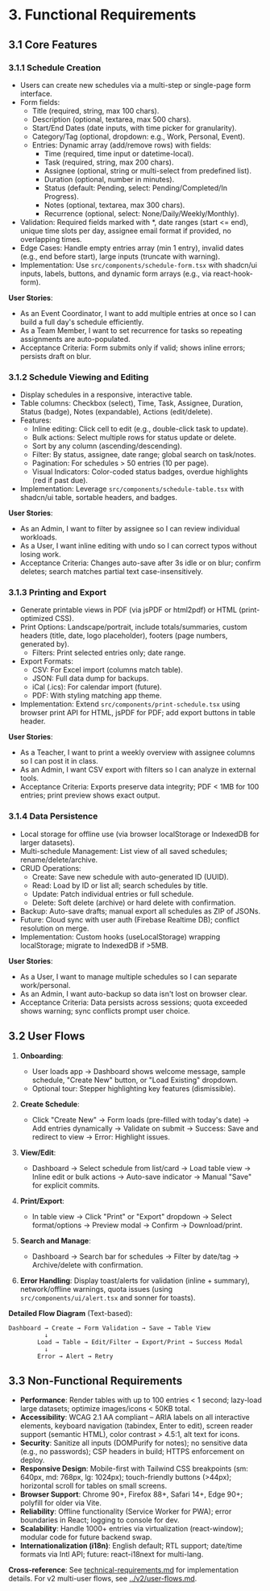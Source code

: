 # 3. Functional Requirements

## 3.1 Core Features

### 3.1.1 Schedule Creation

- Users can create new schedules via a multi-step or single-page form interface.
- Form fields:
  - Title (required, string, max 100 chars).
  - Description (optional, textarea, max 500 chars).
  - Start/End Dates (date inputs, with time picker for granularity).
  - Category/Tag (optional, dropdown: e.g., Work, Personal, Event).
  - Entries: Dynamic array (add/remove rows) with fields:
    - Time (required, time input or datetime-local).
    - Task (required, string, max 200 chars).
    - Assignee (optional, string or multi-select from predefined list).
    - Duration (optional, number in minutes).
    - Status (default: Pending, select: Pending/Completed/In Progress).
    - Notes (optional, textarea, max 300 chars).
    - Recurrence (optional, select: None/Daily/Weekly/Monthly).
- Validation: Required fields marked with *, date ranges (start <= end), unique time slots per day, assignee email format if provided, no overlapping times.
- Edge Cases: Handle empty entries array (min 1 entry), invalid dates (e.g., end before start), large inputs (truncate with warning).
- Implementation: Use `src/components/schedule-form.tsx` with shadcn/ui inputs, labels, buttons, and dynamic form arrays (e.g., via react-hook-form).

**User Stories**:
- As an Event Coordinator, I want to add multiple entries at once so I can build a full day's schedule efficiently.
- As a Team Member, I want to set recurrence for tasks so repeating assignments are auto-populated.
- Acceptance Criteria: Form submits only if valid; shows inline errors; persists draft on blur.

### 3.1.2 Schedule Viewing and Editing

- Display schedules in a responsive, interactive table.
- Table columns: Checkbox (select), Time, Task, Assignee, Duration, Status (badge), Notes (expandable), Actions (edit/delete).
- Features:
  - Inline editing: Click cell to edit (e.g., double-click task to update).
  - Bulk actions: Select multiple rows for status update or delete.
  - Sort by any column (ascending/descending).
  - Filter: By status, assignee, date range; global search on task/notes.
  - Pagination: For schedules > 50 entries (10 per page).
  - Visual Indicators: Color-coded status badges, overdue highlights (red if past due).
- Implementation: Leverage `src/components/schedule-table.tsx` with shadcn/ui table, sortable headers, and badges.

**User Stories**:
- As an Admin, I want to filter by assignee so I can review individual workloads.
- As a User, I want inline editing with undo so I can correct typos without losing work.
- Acceptance Criteria: Changes auto-save after 3s idle or on blur; confirm deletes; search matches partial text case-insensitively.

### 3.1.3 Printing and Export

- Generate printable views in PDF (via jsPDF or html2pdf) or HTML (print-optimized CSS).
- Print Options: Landscape/portrait, include totals/summaries, custom headers (title, date, logo placeholder), footers (page numbers, generated by).
  - Filters: Print selected entries only; date range.
- Export Formats:
  - CSV: For Excel import (columns match table).
  - JSON: Full data dump for backups.
  - iCal (.ics): For calendar import (future).
  - PDF: With styling matching app theme.
- Implementation: Extend `src/components/print-schedule.tsx` using browser print API for HTML, jsPDF for PDF; add export buttons in table header.

**User Stories**:
- As a Teacher, I want to print a weekly overview with assignee columns so I can post it in class.
- As an Admin, I want CSV export with filters so I can analyze in external tools.
- Acceptance Criteria: Exports preserve data integrity; PDF < 1MB for 100 entries; print preview shows exact output.

### 3.1.4 Data Persistence

- Local storage for offline use (via browser localStorage or IndexedDB for larger datasets).
- Multi-schedule Management: List view of all saved schedules; rename/delete/archive.
- CRUD Operations:
  - Create: Save new schedule with auto-generated ID (UUID).
  - Read: Load by ID or list all; search schedules by title.
  - Update: Patch individual entries or full schedule.
  - Delete: Soft delete (archive) or hard delete with confirmation.
- Backup: Auto-save drafts; manual export all schedules as ZIP of JSONs.
- Future: Cloud sync with user auth (Firebase Realtime DB); conflict resolution on merge.
- Implementation: Custom hooks (useLocalStorage) wrapping localStorage; migrate to IndexedDB if >5MB.

**User Stories**:
- As a User, I want to manage multiple schedules so I can separate work/personal.
- As an Admin, I want auto-backup so data isn't lost on browser clear.
- Acceptance Criteria: Data persists across sessions; quota exceeded shows warning; sync conflicts prompt user choice.

## 3.2 User Flows

1. **Onboarding**:
   - User loads app → Dashboard shows welcome message, sample schedule, "Create New" button, or "Load Existing" dropdown.
   - Optional tour: Stepper highlighting key features (dismissible).

2. **Create Schedule**:
   - Click "Create New" → Form loads (pre-filled with today's date) → Add entries dynamically → Validate on submit → Success: Save and redirect to view → Error: Highlight issues.

3. **View/Edit**:
   - Dashboard → Select schedule from list/card → Load table view → Inline edit or bulk actions → Auto-save indicator → Manual "Save" for explicit commits.

4. **Print/Export**:
   - In table view → Click "Print" or "Export" dropdown → Select format/options → Preview modal → Confirm → Download/print.

5. **Search and Manage**:
   - Dashboard → Search bar for schedules → Filter by date/tag → Archive/delete with confirmation.

6. **Error Handling**: Display toast/alerts for validation (inline + summary), network/offline warnings, quota issues (using `src/components/ui/alert.tsx` and sonner for toasts).

**Detailed Flow Diagram** (Text-based):
```
Dashboard → Create → Form Validation → Save → Table View
          ↓
        Load → Table → Edit/Filter → Export/Print → Success Modal
          ↓
        Error → Alert → Retry
```

## 3.3 Non-Functional Requirements

- **Performance**: Render tables with up to 100 entries < 1 second; lazy-load large datasets; optimize images/icons < 50KB total.
- **Accessibility**: WCAG 2.1 AA compliant – ARIA labels on all interactive elements, keyboard navigation (tabindex, Enter to edit), screen reader support (semantic HTML), color contrast > 4.5:1, alt text for icons.
- **Security**: Sanitize all inputs (DOMPurify for notes); no sensitive data (e.g., no passwords); CSP headers in build; HTTPS enforcement on deploy.
- **Responsive Design**: Mobile-first with Tailwind CSS breakpoints (sm: 640px, md: 768px, lg: 1024px); touch-friendly buttons (>44px); horizontal scroll for tables on small screens.
- **Browser Support**: Chrome 90+, Firefox 88+, Safari 14+, Edge 90+; polyfill for older via Vite.
- **Reliability**: Offline functionality (Service Worker for PWA); error boundaries in React; logging to console for dev.
- **Scalability**: Handle 1000+ entries via virtualization (react-window); modular code for future backend swap.
- **Internationalization (i18n)**: English default; RTL support; date/time formats via Intl API; future: react-i18next for multi-lang.

**Cross-reference**: See [technical-requirements.md](../technical-requirements.md) for implementation details. For v2 multi-user flows, see [../v2/user-flows.md](../v2/user-flows.md).